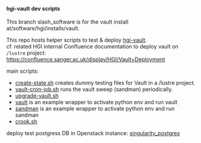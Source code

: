 #### hgi-vault dev scripts

This branch slash_software is for the vault install at/software/hgi/installs/vault.

This repo hosts helper scripts to test & deploy [hgi-vault](https://github.com/wtsi-hgi/hgi-vault).  
cf. related HGI internal Confluence documentation to deploy vault on `/lustre` project:
https://confluence.sanger.ac.uk/display/HGI/Vault+Deployment
  
main scripts:
- [create-state.sh](create-state.sh) creates dummy testing files for Vault in a /lustre project.
- [vault-cron-job.sh](vault-cron-job.sh) runs the vault sweep (sandman) periodically.
- [upgrade-vault.sh](upgrade-vault.sh)
- [vault](vault) is an example wrapper to activate python env and run vault
- [sandman](sandman) is an example wrapper to activate python env and run sandman
- [crook.sh](crook.sh)

deploy test postgress DB in Openstack instance:
[singularity_postgres](singularity_postgres/README.md)
